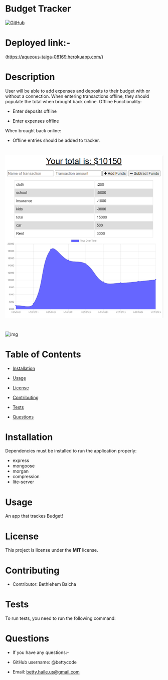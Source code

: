 # Budget Tracker



[![GitHub](https://img.shields.io/github/license/bettycode/BUDGETTRACKERS?logo=MIT&style=plastic)](https://github.com/BB/BUDGETTRACKERS)

# Deployed link:-
(https://aqueous-taiga-08169.herokuapp.com/)

# Description

User will be able to add expenses and deposits to their budget with or without a connection. When entering transactions offline, they should populate the total when brought back online.
Offline Functionality:


* Enter deposits offline


* Enter expenses offline


When brought back online:

* Offline entries should be added to tracker.

#

![img](assets/budget0.png)

#
![img](assets/budget1.gif)

# Table of Contents

* [Installation](#installation)

* [Usage](#usage)

* [License](#license)

* [Contributing](#contributing)

* [Tests](#tests)

* [Questions](#questions)

# Installation


Dependencies must be installed to run the application properly: 

* express
* mongoose
* morgan
* compression
* lite-server


# Usage

An app that trackes Budget!



# License

This project is license under the **MIT** license.


# Contributing

* Contributor: Bethlehem Balcha

# Tests

To run tests, you need to run the following command:

# Questions

* If you have any questions:-

* GitHub username: @bettycode

* Email: betty.haile.us@gmail.com

